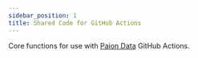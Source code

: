 ```yaml
---
sidebar_position: 1
title: Shared Code for GitHub Actions
---
```


Core functions for use with [Paion Data] GitHub Actions.

[Paion Data]: https://github.com/paion-data
